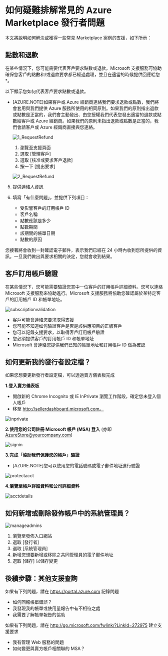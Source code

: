 <properties
   pageTitle="如何疑難排解常見的發行者支援問題 | Microsoft Azure"
   description="了解如何疑難排解常見的發行者支援問題和取得支援"
   services="marketplace-publishing"
   documentationCenter="na"
   authors="v-jeana"
   manager="lakoch"
   editor=""/>

   <tags
      ms.service="marketplace"
      ms.devlang="na"
      ms.topic="article"
      ms.tgt_pltfrm="na"
      ms.workload="na"
      ms.date="10/08/2015"
      ms.author="v-jeana; hascipio"/>

# 如何疑難排解常見的 Azure Marketplace 發行者問題
本文將說明如何解決或獲得一些常見 Marketplace 案例的支援，如下所示：

## 點數和退款

在某些情況下，您可能需要代表客戶要求點數或退款。Microsoft 支援服務可協助確保您客戶的點數和/或退款要求都已經過處理，並且在適當的時候提供回應給您*。

以下顯示您如何代表客戶要求點數或退款。

* [AZURE.NOTE]如果客戶或 Azure 經銷商連絡我們要求退款或點數，我們將會套用與我們提供 Azure 服務所使用的相同原則。如果我們的原則指出退款或點數是正當的，我們會主動發出、由您授權我們代表您發出適當的退款或點數給客戶或 Azure 經銷商。如果我們的原則未指出退款或點數是正當的，我們會請客戶或 Azure 經銷商直接與您連絡。

  ![1\_RequestRefund][1]

  1. 瀏覽至支援頁面
  2. 選取 [管理客戶]
  3. 選取 [核准或要求客戶退款]
  4. 按一下 [提出要求]

  ![2\_RequestRefund][2]

5. 提供連絡人資訊
6. 填寫「有什麼問題」，並提供下列項目：

    - 受影響客戶的訂用帳戶 ID
    - 客戶名稱
    - 點數應該是多少
    - 點數期間
    - 該期間的帳單日期
    - 點數的原因

您接著將會收到一封確認電子郵件，表示我們已經在 24 小時內收到您所提供的資訊。一旦我們做出與要求相關的決定，您就會收到結果。

## 客戶訂用帳戶驗證

在某些情況下，您可能需要驗證您其中一位客戶的訂用帳戶詳細資料。您可以連絡 Microsoft 支援服務來協助進行。Microsoft 支援服務將協助您確認屬於某特定客戶的訂用帳戶 ID 和帳單地址。

  ![subscriptionvalidation][3]

- 客戶可能會連絡您要求取得支援
- 您可能不知道如何驗證客戶是否是該供應項目的正版客戶
- 您可以記錄支援要求，以取得客戶訂用帳戶驗證
- 您必須提供客戶的訂用帳戶 ID 和帳單地址
- Microsoft 會連絡您提供我們已知的帳單地址和訂用帳戶 ID 做為確認


## 如何更新我的發行者設定檔？

如果您想要更新發行者設定檔，可以透過賣方儀表板完成

**1.登入賣方儀表板**

- 開啟新的 Chrome Incognito 或 IE InPrivate 瀏覽工作階段，確定您未登入個人帳戶
- 移至 http://sellerdashboard.microsoft.com。

![inprivate][4]

**2.使用您的公司註冊 Microsoft 帳戶 (MSA) 登入** (亦即 AzureStore@yourcompany.com)

![signin][5]

**3.完成「協助我們保護您的帳戶」驗證**

* [AZURE.NOTE]您可以使用您的電話號碼或電子郵件地址進行驗證

![protectacct][6]

**4.瀏覽至帳戶詳細資料和公司詳細資料**

![acctdetails][7]

## 如何新增或刪除發佈帳戶中的系統管理員？

![manageadmins][8]

1. 瀏覽至發佈入口網站
2. 選取 [發行者]
3. 選取 [系統管理員]
4. 新增您想要新增或移除之共同管理員的電子郵件地址
5. 選取 [儲存] 以儲存變更

## 後續步驟：其他支援查詢

如果有下列問題，請在 https://portal.azure.com 記錄問題

- 如何回報帳單錯誤？
- 我發現我的帳單或使用量報告中有不相符之處
- 我需要了解帳單報告的協助


如果有下列問題，請在 http://go.microsoft.com/fwlink/?LinkId=272975 建立支援要求

- 我有管理 Web 服務的問題
- 如何變更與賣方帳戶相關聯的 MSA？


[1]: ./media/marketplace-publishing-support-common-issues/requestrefund1.png
[2]: ./media/marketplace-publishing-support-common-issues/requestrefund2.png
[3]: ./media/marketplace-publishing-support-common-issues/subscriptionvalidation.png
[4]: ./media/marketplace-publishing-support-common-issues/inprivate.png
[5]: ./media/marketplace-publishing-support-common-issues/signin.png
[6]: ./media/marketplace-publishing-support-common-issues/protectacct.png
[7]: ./media/marketplace-publishing-support-common-issues/acctdetails.png
[8]: ./media/marketplace-publishing-support-common-issues/manageadmins.png

<!---HONumber=Nov15_HO3-->